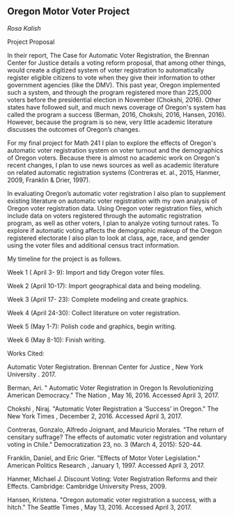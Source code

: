 ## Oregon Motor Voter Project

*Rosa Kalish* 

Project Proposal   	
					
						
In their report, The Case for Automatic Voter Registration, the Brennan Center for Justice details a voting reform proposal, that among other things, would create a digitized system of voter registration to automatically register eligible citizens to vote when they give their information to other government agencies (like the DMV). This past year, Oregon implemented such a system, and through the program registered more than 225,000 voters before the presidential election in November (Chokshi, 2016). Other states have followed suit, and much news coverage of Oregon's system has called the program a success (Berman, 2016, Chokshi, 2016, Hansen, 2016). However, because the program is so new, very little academic literature discusses the outcomes of Oregon’s changes. 

For my final project for Math 241 I plan to explore the effects of Oregon's automatic voter registration system on voter turnout and the demographics of Oregon voters. Because there is almost no academic work on Oregon's recent changes, I plan to use news sources as well as academic literature on related automatic registration systems (Contreras et. al., 2015, Hanmer, 2009, Franklin & Drier, 1997). 

In evaluating Oregon’s automatic voter registration I also plan to supplement existing literature on automatic voter registration with my own analysis of Oregon voter registration data. Using Oregon voter registration files, which include data on voters registered through the automatic registration program, as well as other voters, I plan to analyze voting turnout rates. To explore if automatic voting affects the demographic makeup of the Oregon registered electorate I also plan to look at class, age, race, and gender using the voter files and additional census tract information. 

My timeline for the project is as follows. 

Week 1 ( April 3- 9): Import and tidy Oregon voter files. 

Week 2 (April 10-17): Import geographical data and being modeling. 

Week 3 (April 17- 23): Complete modeling and create graphics. 

Week 4 (April 24-30): Collect literature on voter registration. 

Week 5 (May 1-7): Polish code and graphics, begin writing. 

Week 6 (May 8-10): Finish writing.

Works Cited: 


Automatic Voter Registration. Brennan Center for Justice , New York University . 2017.

Berman, Ari. " Automatic Voter Registration in Oregon Is Revolutionizing American Democracy." The Nation , May 16, 2016. Accessed April 3, 2017.

Chokshi , Niraj. "Automatic Voter Registration a ‘Success’ in Oregon." The New York Times , December 2, 2016. Accessed April 3, 2017.

Contreras, Gonzalo, Alfredo Joignant, and Mauricio Morales. "The return of censitary suffrage? The effects of automatic voter registration and voluntary voting in Chile." Democratization 23, no. 3 (March 4, 2015): 520-44.

Franklin, Daniel, and Eric Grier. "Effects of Motor Voter Legislation." American Politics Research , January 1, 1997. Accessed April 3, 2017.

Hanmer, Michael J. Discount Voting: Voter Registration Reforms and their Effects. Cambridge: Cambridge University Press, 2009.

Hansen, Kristena. "Oregon automatic voter registration a success, with a hitch." The Seattle Times , May 13, 2016. Accessed April 3, 2017.

